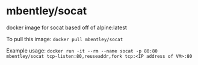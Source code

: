 mbentley/socat
==============

docker image for socat
based off of alpine:latest

To pull this image:
`docker pull mbentley/socat`

Example usage:
`docker run -it --rm --name socat -p 80:80 mbentley/socat tcp-listen:80,reuseaddr,fork tcp:<IP address of VM>:80`
